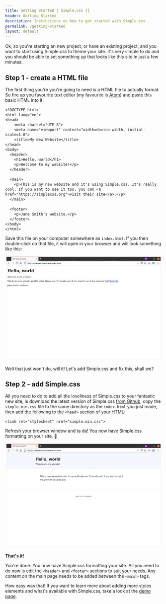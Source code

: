 ```yaml
---
title: Getting Started | Simple.css {}
header: Getting Started
description: Instructions on how to get started with Simple.css
permalink: /getting-started
layout: default
---
```


Ok, so you're starting an new project, or have an existing project, and you want to start using Simple.css to theme your site. It's very simple to do and you should be able to set something up that looks like this site in just a few minutes.

## Step 1 - create a HTML file

The first thing you're you're going to need is a HTML file to actually format. So fire up you favourite text editor (my favourite is [Atom](https://atom.io)) and paste this basic HTML into it:

```
<!DOCTYPE html>
<html lang="en">
<head>
    <meta charset="UTF-8">
    <meta name="viewport" content="width=device-width, initial-scale=1.0">
    <title>My New Website</title>
</head>
<body>
  <header>
    <h1>Hello, world</h1>
    <p>Welcome to my website!</p>
  </header>

  <main>
    <p>This is my new website and it's using Simple.css. It's really cool. If you want to use it too, you can <a href="https://simplecss.org">visit their site</a>.</p>
  </main>

  <footer>
    <p>Jane Smith's website.</p>
  </footer>
</body>
</html>
```

Save this file on your computer somewhere as `index.html`. If you then double-click on that file, it will open in your browser and will look something like this:

![Unformatted HTML example](/assets/images/unformatted-html.png)

Well that just won't do, will it! Let's add Simple.css and fix this, shall we?

## Step 2 - add Simple.css

All you need to do to add all the loveliness of Simple.css to your fantastic new site, is download the latest version of Simple.css [from Github](https://github.com/kevquirk/simple.css), copy the `simple.min.css` file to the same directory as the `index.html` you just made, then add the following to the `<head>` section of your HTML:

```
<link rel="stylesheet" href="simple.min.css">
```
Refresh your browser window and ta da! You now have Simple.css formatting on your site. 🎉

![Simple.css formatted HTML example](/assets/images/simple-css-formatted-html.png)

**That's it!**

You're done. You now have Simple.css formatting your site. All you need to do now is edit the `<header>` and `<footer>` sections to suit your needs. Any content on the main page needs to be added between the `<main>` tags.

How easy was that! If you want to learn more about adding more styles elements and what's available with Simple.css, take a look at the [demo page](/demo).
